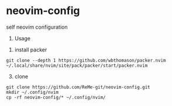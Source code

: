 # neovim-config
self neovim configuration

1. Usage
  1) install packer
  ```
  git clone --depth 1 https://github.com/wbthomason/packer.nvim ~/.local/share/nvim/site/pack/packer/start/packer.nvim
  ```
  3) clone
  ```
  git clone https://github.com/ReMe-git/neovim-config.git
  mkdir ~/.config/nvim
  cp -rf neovim-config/* ~/.config/nvim/
  ```
